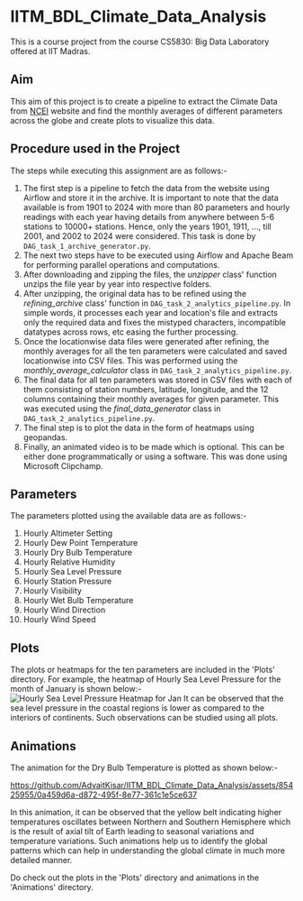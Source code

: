 # IITM_BDL_Climate_Data_Analysis
This is a course project from the course CS5830: Big Data Laboratory offered at IIT Madras.

## Aim
This aim of this project is to create a pipeline to extract the Climate Data from [NCEI](https://www.ncei.noaa.gov/) website and find the monthly averages of different parameters across the globe and create plots to visualize this data.

## Procedure used in the Project
The steps while executing this assignment are as follows:-
1. The first step is a pipeline to fetch the data from the website using Airflow and store it in the archive. It is important to note that the data available is from 1901 to 2024 with more than 80 parameters and hourly readings with each year having details from anywhere between 5-6 stations to 10000+ stations. Hence, only the years 1901, 1911, ..., till 2001, and 2002 to 2024 were considered. This task is done by `DAG_task_1_archive_generator.py`.
2. The next two steps have to be executed using Airflow and Apache Beam for performing parallel operations and computations.
3. After downloading and zipping the files, the _unzipper_ class' function unzips the file year by year into respective folders.
4. After unzipping, the original data has to be refined using the _refining_archive_ class' function in `DAG_task_2_analytics_pipeline.py`. In simple words, it processes each year and location's file and extracts only the required data and fixes the mistyped characters, incompatible datatypes across rows, etc easing the further processing.
5. Once the locationwise data files were generated after refining, the monthly averages for all the ten parameters were calculated and saved locationwise into CSV files. This was performed using the _monthly_average_calculator_ class in `DAG_task_2_analytics_pipeline.py`.
6. The final data for all ten parameters was stored in CSV files with each of them consisting of station numbers, latitude, longitude, and the 12 columns containing their monthly averages for given parameter. This was executed using the _final_data_generator_ class in `DAG_task_2_analytics_pipeline.py`.
7. The final step is to plot the data in the form of heatmaps using geopandas.
8. Finally, an animated video is to be made which is optional. This can be either done programmatically or using a software. This was done using Microsoft Clipchamp.

## Parameters
The parameters plotted using the available data are as follows:-
1. Hourly Altimeter Setting
2. Hourly Dew Point Temperature
3. Hourly Dry Bulb Temperature
4. Hourly Relative Humidity
5. Hourly Sea Level Pressure
6. Hourly Station Pressure
7. Hourly Visibility
8. Hourly Wet Bulb Temperature
9. Hourly Wind Direction
10. Hourly Wind Speed

## Plots
The plots or heatmaps for the ten parameters are included in the 'Plots' directory. For example, the heatmap of Hourly Sea Level Pressure for the month of January is shown below:-
![Hourly Sea Level Pressure Heatmap for Jan](https://github.com/AdvaitKisar/IITM_BDL_Climate_Data_Analysis/assets/85425955/1a924297-abf7-445f-bb4c-dcce1fa75fd6)
It can be observed that the sea level pressure in the coastal regions is lower as compared to the interiors of continents. Such observations can be studied using all plots.

## Animations
The animation for the Dry Bulb Temperature is plotted as shown below:-


https://github.com/AdvaitKisar/IITM_BDL_Climate_Data_Analysis/assets/85425955/0a459d6a-d872-495f-8e77-361c1e5ce637



In this animation, it can be observed that the yellow belt indicating higher temperatures oscillates between Northern and Southern Hemisphere which is the result of axial tilt of Earth leading to seasonal variations and temperature variations. Such animations help us to identify the global patterns which can help in understanding the global climate in much more detailed manner.

Do check out the plots in the 'Plots' directory and animations in the 'Animations' directory.
